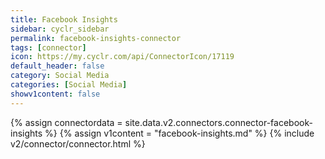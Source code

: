 ```yaml
---
title: Facebook Insights
sidebar: cyclr_sidebar
permalink: facebook-insights-connector
tags: [connector]
icon: https://my.cyclr.com/api/ConnectorIcon/17119
default_header: false
category: Social Media
categories: [Social Media]
showv1content: false
---
```

{% assign connectordata = site.data.v2.connectors.connector-facebook-insights %}
{% assign v1content = "facebook-insights.md" %}
{% include v2/connector/connector.html %}	